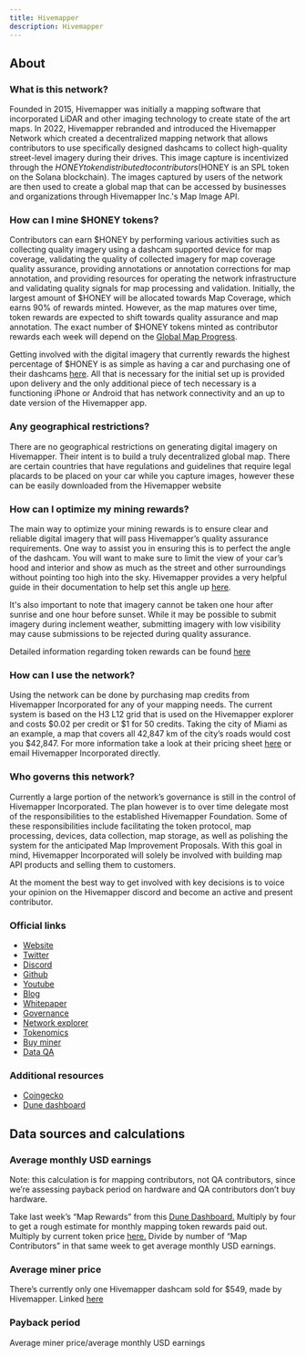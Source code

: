 ```yaml
---
title: Hivemapper
description: Hivemapper
---
```


## About

### What is this network?

Founded in 2015, Hivemapper was initially a mapping software that incorporated LiDAR and other imaging technology to create state of the art maps. In 2022, Hivemapper rebranded and introduced the Hivemapper Network which created a decentralized mapping network that allows contributors to use specifically designed dashcams to collect high-quality street-level imagery during their drives. This image capture is incentivized through the $HONEY token distributed to contributors ($HONEY is an SPL token on the Solana blockchain). The images captured by users of the network are then used to create a global map that can be accessed by businesses and organizations through Hivemapper Inc.'s Map Image API.

### How can I mine $HONEY tokens?

Contributors can earn $HONEY by performing various activities such as collecting quality imagery using a dashcam supported device for map coverage, validating the quality of collected imagery for map coverage quality assurance, providing annotations or annotation corrections for map annotation, and providing resources for operating the network infrastructure and validating quality signals for map processing and validation. Initially, the largest amount of $HONEY will be allocated towards Map Coverage, which earns 90% of rewards minted. However, as the map matures over time, token rewards are expected to shift towards quality assurance and map annotation. The exact number of $HONEY tokens minted as contributor rewards each week will depend on the [Global Map Progress](https://docs.hivemapper.com/honey-token/earning-honey/global-map-progress).

Getting involved with the digital imagery that currently rewards the highest percentage of $HONEY is as simple as having a car and purchasing one of their dashcams [here](https://hivemapper.com/hivemapper-dashcam). All that is necessary for the initial set up is provided upon delivery and the only additional piece of tech necessary is a functioning iPhone or Android that has network connectivity and an up to date version of the Hivemapper app.

### Any geographical restrictions?

There are no geographical restrictions on generating digital imagery on Hivemapper. Their intent is to build a truly decentralized global map. There are certain countries that have regulations and guidelines that require legal placards to be placed on your car while you capture images, however these can be easily downloaded from the Hivemapper website

### How can I optimize my mining rewards?

The main way to optimize your mining rewards is to ensure clear and reliable digital imagery that will pass Hivemapper’s quality assurance requirements. One way to assist you in ensuring this is to perfect the angle of the dashcam. You will want to make sure to limit the view of your car’s hood and interior and show as much as the street and other surroundings without pointing too high into the sky. Hivemapper provides a very helpful guide in their documentation to help set this angle up [here](https://docs.hivemapper.com/honey-token/earning-honey/individual-reward-factors/clarity-of-view).

It's also important to note that imagery cannot be taken one hour after sunrise and one hour before sunset. While it may be possible to submit imagery during inclement weather, submitting imagery with low visibility may cause submissions to be rejected during quality assurance.

Detailed information regarding token rewards can be found [here](https://docs.hivemapper.com/honey-token/earning-honey/ways-to-contribute)

### How can I use the network?

Using the network can be done by purchasing map credits from Hivemapper Incorporated for any of your mapping needs. The current system is based on the H3 L12 grid that is used on the Hivemapper explorer and costs $0.02 per credit or $1 for 50 credits. Taking the city of Miami as an example, a map that covers all 42,847 km of the city’s roads would cost you $42,847. For more information take a look at their pricing sheet [here](https://hivemapper.com/pricing/) or email Hivemapper Incorporated directly.

### Who governs this network?

Currently a large portion of the network’s governance is still in the control of Hivemapper Incorporated. The plan however is to over time delegate most of the responsibilities to the established Hivemapper Foundation. Some of these responsibilities include facilitating the token protocol, map processing, devices, data collection, map storage, as well as polishing the system for the anticipated Map Improvement Proposals. With this goal in mind, Hivemapper Incorporated will solely be involved with building map API products and selling them to customers.

At the moment the best way to get involved with key decisions is to voice your opinion on the Hivemapper discord and become an active and present contributor.

### Official links

- [Website](https://hivemapper.com/)
- [Twitter](https://twitter.com/Hivemapper)
- [Discord](https://discord.com/invite/FRWMKyy5v2)
- [Github](https://github.com/hivemapper)
- [Youtube](https://www.youtube.com/@Hivemapper)
- [Blog](https://hivemapper.com/blog/)
- [Whitepaper](https://docs.hivemapper.com/welcome/introduction)
- [Governance](https://docs.hivemapper.com/main-concepts/community-and-governance)
- [Network explorer](https://hivemapper.com/explorer)
- [Tokenomics](https://docs.hivemapper.com/honey-token/earning-honey/ways-to-contribute)
- [Buy miner](https://shop.hivemapper.com/)
- [Data QA](https://hivemapper.com/map-quality/)

### Additional resources

- [Coingecko](https://www.coingecko.com/en/coins/hivemapper)
- [Dune dashboard](https://dune.com/murathan/hivemapper)

## Data sources and calculations

### Average monthly USD earnings

Note: this calculation is for mapping contributors, not QA contributors, since we’re assessing payback period on hardware and QA contributors don’t buy hardware.

Take last week’s “Map Rewards” from this [Dune Dashboard.](https://dune.com/murathan/hivemapper) Multiply by four to get a rough estimate for monthly mapping token rewards paid out. Multiply by current token price [here.](https://coinmarketcap.com/currencies/hivemapper/) Divide by number of “Map Contributors” in that same week to get average monthly USD earnings.

### Average miner price

There’s currently only one Hivemapper dashcam sold for $549, made by Hivemapper. Linked [here](https://shop.hivemapper.com/products/hivemapper-dashcam-pi)

### Payback period

Average miner price/average monthly USD earnings
